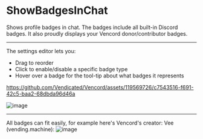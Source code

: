 # ShowBadgesInChat

Shows profile badges in chat. The badges include all built-in Discord badges. It also proudly displays your Vencord donor/contributor badges.

---

The settings editor lets you:

-   Drag to reorder
-   Click to enable/disable a specific badge type
-   Hover over a badge for the tool-tip about what badges it represents

https://github.com/Vendicated/Vencord/assets/119569726/c7543516-f691-42c5-baa2-68dbda96d46a

![image](https://github.com/Vendicated/Vencord/assets/119569726/ca736d0d-c09a-4737-9cfa-4fc88cfc91ae)

---

All badges can fit easily, for example here's Vencord's creator: Vee (vending.machine):
![image](https://github.com/Vendicated/Vencord/assets/119569726/fc768079-5027-482b-ac52-a652812d482d)
